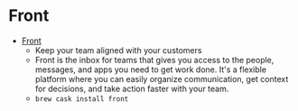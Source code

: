 # Front
- [Front](https://frontapp.com/)
  -  Keep your team aligned with your customers
  - Front is the inbox for teams that gives you access to the people, messages, and apps you need to get work done. It's a flexible platform where you can easily organize communication, get context for decisions, and take action faster with your team. 
  - `brew cask install front`
